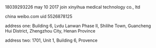 18039293226
may 10 2017 join xinyihua medical technology co., ltd

china weibo.com uid 5526878125

address one:
Building 6, Lvdu Lanwan Phase II, Shilihe Town, Guancheng Hui District, Zhengzhou City, Henan Province

address two:
1701, Unit 1, Building 6, Provence
